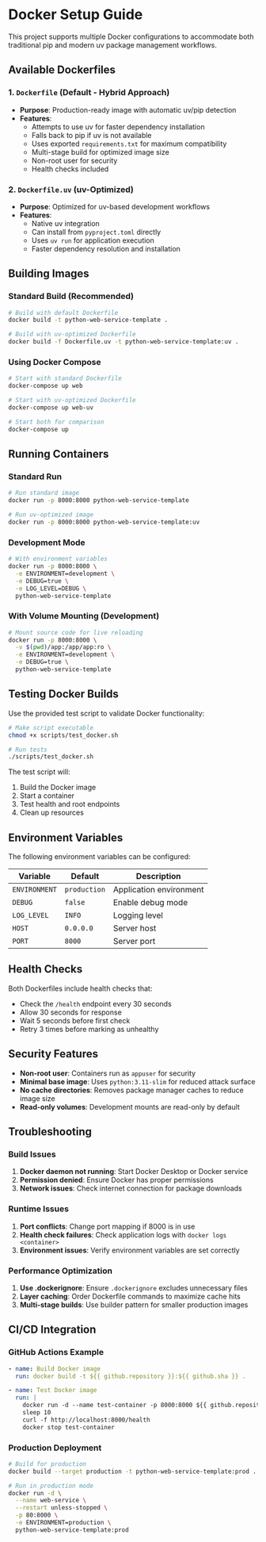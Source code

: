 # Docker Setup Guide

This project supports multiple Docker configurations to accommodate both traditional pip and modern uv package management workflows.

## Available Dockerfiles

### 1. `Dockerfile` (Default - Hybrid Approach)
- **Purpose**: Production-ready image with automatic uv/pip detection
- **Features**:
  - Attempts to use uv for faster dependency installation
  - Falls back to pip if uv is not available
  - Uses exported `requirements.txt` for maximum compatibility
  - Multi-stage build for optimized image size
  - Non-root user for security
  - Health checks included

### 2. `Dockerfile.uv` (uv-Optimized)
- **Purpose**: Optimized for uv-based development workflows
- **Features**:
  - Native uv integration
  - Can install from `pyproject.toml` directly
  - Uses `uv run` for application execution
  - Faster dependency resolution and installation

## Building Images

### Standard Build (Recommended)
```bash
# Build with default Dockerfile
docker build -t python-web-service-template .

# Build with uv-optimized Dockerfile
docker build -f Dockerfile.uv -t python-web-service-template:uv .
```

### Using Docker Compose
```bash
# Start with standard Dockerfile
docker-compose up web

# Start with uv-optimized Dockerfile
docker-compose up web-uv

# Start both for comparison
docker-compose up
```

## Running Containers

### Standard Run
```bash
# Run standard image
docker run -p 8000:8000 python-web-service-template

# Run uv-optimized image
docker run -p 8000:8000 python-web-service-template:uv
```

### Development Mode
```bash
# With environment variables
docker run -p 8000:8000 \
  -e ENVIRONMENT=development \
  -e DEBUG=true \
  -e LOG_LEVEL=DEBUG \
  python-web-service-template
```

### With Volume Mounting (Development)
```bash
# Mount source code for live reloading
docker run -p 8000:8000 \
  -v $(pwd)/app:/app/app:ro \
  -e ENVIRONMENT=development \
  -e DEBUG=true \
  python-web-service-template
```

## Testing Docker Builds

Use the provided test script to validate Docker functionality:

```bash
# Make script executable
chmod +x scripts/test_docker.sh

# Run tests
./scripts/test_docker.sh
```

The test script will:
1. Build the Docker image
2. Start a container
3. Test health and root endpoints
4. Clean up resources

## Environment Variables

The following environment variables can be configured:

| Variable | Default | Description |
|----------|---------|-------------|
| `ENVIRONMENT` | `production` | Application environment |
| `DEBUG` | `false` | Enable debug mode |
| `LOG_LEVEL` | `INFO` | Logging level |
| `HOST` | `0.0.0.0` | Server host |
| `PORT` | `8000` | Server port |

## Health Checks

Both Dockerfiles include health checks that:
- Check the `/health` endpoint every 30 seconds
- Allow 30 seconds for response
- Wait 5 seconds before first check
- Retry 3 times before marking as unhealthy

## Security Features

- **Non-root user**: Containers run as `appuser` for security
- **Minimal base image**: Uses `python:3.11-slim` for reduced attack surface
- **No cache directories**: Removes package manager caches to reduce image size
- **Read-only volumes**: Development mounts are read-only by default

## Troubleshooting

### Build Issues
1. **Docker daemon not running**: Start Docker Desktop or Docker service
2. **Permission denied**: Ensure Docker has proper permissions
3. **Network issues**: Check internet connection for package downloads

### Runtime Issues
1. **Port conflicts**: Change port mapping if 8000 is in use
2. **Health check failures**: Check application logs with `docker logs <container>`
3. **Environment issues**: Verify environment variables are set correctly

### Performance Optimization
1. **Use .dockerignore**: Ensure `.dockerignore` excludes unnecessary files
2. **Layer caching**: Order Dockerfile commands to maximize cache hits
3. **Multi-stage builds**: Use builder pattern for smaller production images

## CI/CD Integration

### GitHub Actions Example
```yaml
- name: Build Docker image
  run: docker build -t ${{ github.repository }}:${{ github.sha }} .

- name: Test Docker image
  run: |
    docker run -d --name test-container -p 8000:8000 ${{ github.repository }}:${{ github.sha }}
    sleep 10
    curl -f http://localhost:8000/health
    docker stop test-container
```

### Production Deployment
```bash
# Build for production
docker build --target production -t python-web-service-template:prod .

# Run in production mode
docker run -d \
  --name web-service \
  --restart unless-stopped \
  -p 80:8000 \
  -e ENVIRONMENT=production \
  python-web-service-template:prod
```